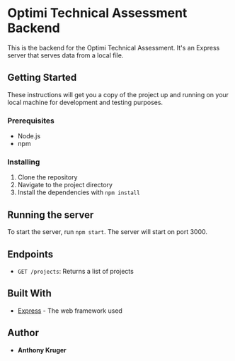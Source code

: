 # Optimi Technical Assessment Backend

This is the backend for the Optimi Technical Assessment. It's an Express server that serves data from a local file.

## Getting Started

These instructions will get you a copy of the project up and running on your local machine for development and testing purposes.

### Prerequisites

- Node.js
- npm

### Installing

1. Clone the repository
2. Navigate to the project directory
3. Install the dependencies with `npm install`

## Running the server

To start the server, run `npm start`. The server will start on port 3000.

## Endpoints

- `GET /projects`: Returns a list of projects

## Built With

- [Express](https://expressjs.com/) - The web framework used

## Author

- **Anthony Kruger**
